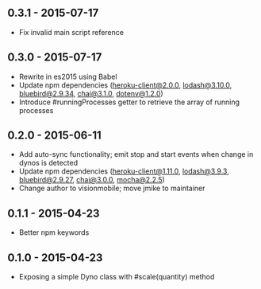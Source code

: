## 0.3.1 - 2015-07-17

* Fix invalid main script reference

## 0.3.0 - 2015-07-17

* Rewrite in es2015 using Babel
* Update npm dependencies (heroku-client@2.0.0, lodash@3.10.0, bluebird@2.9.34, chai@3.1.0,  dotenv@1.2.0)
* Introduce #runningProcesses getter to retrieve the array of running processes

## 0.2.0 - 2015-06-11

* Add auto-sync functionality; emit stop and start events when change in dynos is detected
* Update npm dependencies (heroku-client@1.11.0, lodash@3.9.3, bluebird@2.9.27, chai@3.0.0, mocha@2.2.5)
* Change author to visionmobile; move jmike to maintainer

## 0.1.1 - 2015-04-23

* Better npm keywords

## 0.1.0 - 2015-04-23

* Exposing a simple Dyno class with #scale(quantity) method
